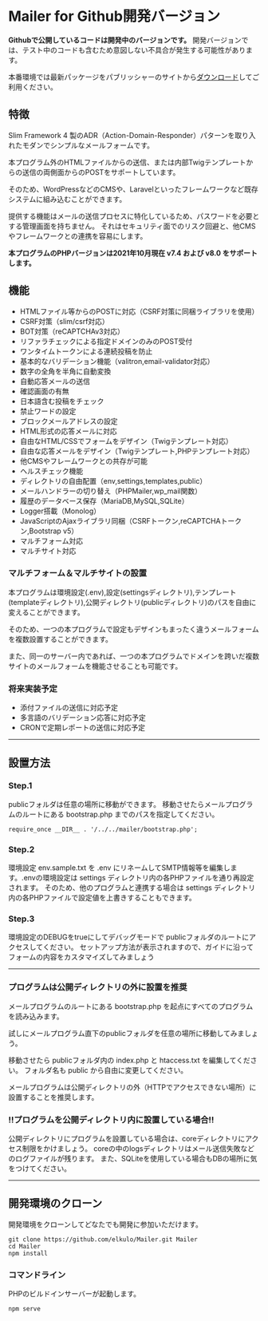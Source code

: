 # Mailer for Github開発バージョン

**Githubで公開しているコードは開発中のバージョンです。** 開発バージョンでは、テスト中のコードも含むため意図しない不具合が発生する可能性があります。

本番環境では最新パッケージをパブリッシャーのサイトから[ダウンロード](https://walkyxwalky.com/download)してご利用ください。

## 特徴

Slim Framework 4 製のADR（Action-Domain-Responder）パターンを取り入れたモダンでシンプルなメールフォームです。

本プログラム外のHTMLファイルからの送信、または内部Twigテンプレートからの送信の両側面からのPOSTをサポートしています。

そのため、WordPressなどのCMSや、Laravelといったフレームワークなど既存システムに組み込むことができます。

提供する機能はメールの送信プロセスに特化しているため、パスワードを必要とする管理画面を持ちません。
それはセキュリティ面でのリスク回避と、他CMSやフレームワークとの連携を容易にします。

**本プログラムのPHPバージョンは2021年10月現在 v7.4 および v8.0 をサポートします。**

## 機能

- HTMLファイル等からのPOSTに対応（CSRF対策に同梱ライブラリを使用）
- CSRF対策（slim/csrf対応）
- BOT対策（reCAPTCHAv3対応）
- リファラチェックによる指定ドメインのみのPOST受付
- ワンタイムトークンによる連続投稿を防止
- 基本的なバリデーション機能（valitron,email-validator対応）
- 数字の全角を半角に自動変換
- 自動応答メールの送信
- 確認画面の有無
- 日本語含む投稿をチェック
- 禁止ワードの設定
- ブロックメールアドレスの設定
- HTML形式の応答メールに対応
- 自由なHTML/CSSでフォームをデザイン（Twigテンプレート対応）
- 自由な応答メールをデザイン（Twigテンプレート,PHPテンプレート対応）
- 他CMSやフレームワークとの共存が可能
- ヘルスチェック機能
- ディレクトリの自由配置（env,settings,templates,public）
- メールハンドラーの切り替え（PHPMailer,wp_mail関数）
- 履歴のデータベース保存（MariaDB,MySQL,SQLite）
- Logger搭載（Monolog）
- JavaScriptのAjaxライブラリ同梱（CSRFトークン,reCAPTCHAトークン,Bootstrap v5）
- マルチフォーム対応
- マルチサイト対応

### マルチフォーム＆マルチサイトの設置

本プログラムは環境設定(.env),設定(settingsディレクトリ),テンプレート(templateディレクトリ),公開ディレクトリ(publicディレクトリ)のパスを自由に変えることができます。

そのため、一つの本プログラムで設定もデザインもまったく違うメールフォームを複数設置することができます。

また、同一のサーバー内であれば、一つの本プログラムでドメインを跨いだ複数サイトのメールフォームを機能させることも可能です。

### 将来実装予定

- 添付ファイルの送信に対応予定
- 多言語のバリデーション応答に対応予定
- CRONで定期レポートの送信に対応予定

---

## 設置方法

### Step.1

publicフォルダは任意の場所に移動ができます。
移動させたらメールプログラムのルートにある bootstrap.php までのパスを指定してください。

~~~
require_once __DIR__ . '/../../mailer/bootstrap.php';
~~~

### Step.2

環境設定 env.sample.txt を .env にリネームしてSMTP情報等を編集します。.envの環境設定は settings ディレクトリ内の各PHPファイルを通り再設定されます。
そのため、他のプログラムと連携する場合は settings ディレクトリ内の各PHPファイルで設定値を上書きすることもできます。

### Step.3

環境設定のDEBUGをtrueにしてデバッグモードで publicフォルダのルートにアクセスしてください。
セットアップ方法が表示されますので、ガイドに沿ってフォームの内容をカスタマイズしてみましょう

---

### プログラムは公開ディレクトリの外に設置を推奨

メールプログラムのルートにある bootstrap.php を起点にすべてのプログラムを読み込みます。

試しにメールプログラム直下のpublicフォルダを任意の場所に移動してみましょう。

移動させたら publicフォルダ内の index.php と htaccess.txt を編集してください。
フォルダ名も public から自由に変更してください。

メールプログラムは公開ディレクトリの外（HTTPでアクセスできない場所）に設置することを推奨します。

### !!プログラムを公開ディレクトリ内に設置している場合!!

公開ディレクトリにプログラムを設置している場合は、coreディレクトリにアクセス制限をかけましょう。
coreの中のlogsディレクトリはメール送信失敗などのログファイルが残ります。
また、SQLiteを使用している場合もDBの場所に気をつけてください。

---

## 開発環境のクローン

開発環境をクローンしてどなたでも開発に参加いただけます。

~~~
git clone https://github.com/elkulo/Mailer.git Mailer
cd Mailer
npm install
~~~

### コマンドライン

PHPのビルドインサーバーが起動します。

~~~
npm serve
~~~
